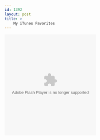 ```yaml
---
id: 1392
layout: post
title: >
    My iTunes Favorites
---
```


<embed name="my_itunes" align="top" width="300" scale="noscale" height="330" pluginspage="http://www.macromedia.com/go/getflashplayer" salign="lt" class="widget" type="application/x-shockwave-flash" wmode="transparent" quality="high" menu="false" src="http://ax.phobos.apple.com.edgesuite.net/flash/myitunes/myitunes.swf?feed=WebObjects%2FMZStoreServices.woa%2Fws%2FRSS%2Fmymostpurchasedartists%2Fartworkheight%3D53%2Fhtml%3Dfalse%2Fsf%3D143441%2Fuserid%3D106659335%2Fxml%3Fv0%3D7723&feedType=mostpurchased&cssPath=http://ax.phobos.apple.com.edgesuite.net/flash/myitunes/styles/lightblue.css&local=143441" allowScriptAccess="always"></embed>
